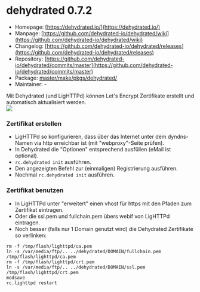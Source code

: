 # dehydrated 0.7.2
 - Homepage: [https://dehydrated.io/](https://dehydrated.io/)
 - Manpage: [https://github.com/dehydrated-io/dehydrated/wiki](https://github.com/dehydrated-io/dehydrated/wiki)
 - Changelog: [https://github.com/dehydrated-io/dehydrated/releases](https://github.com/dehydrated-io/dehydrated/releases)
 - Repository: [https://github.com/dehydrated-io/dehydrated/commits/master](https://github.com/dehydrated-io/dehydrated/commits/master)
 - Package: [master/make/pkgs/dehydrated/](https://github.com/Freetz-NG/freetz-ng/tree/master/make/pkgs/dehydrated/)
 - Maintainer: -

Mit Dehydrated (und LigHTTPd) können Let's Encrypt Zertifikate erstellt und automatisch aktualisiert werden.
<br>
<a href='../screenshots/000-PKG_letsencrypt.png'><img src='../screenshots/000-PKG_letsencrypt_md.png'></a>
<br>

### Zertifikat erstellen
 * LigHTTPd so konfigurieren, dass über das Internet unter dem dyndns-Namen via http erreichbar ist (mit "webproxy"-Seite prüfen).
 * In Dehydrated die "Optionen" entsprechend ausfüllen (eMail ist optional).
 * ```rc.dehydrated init``` ausführen.
 * Den angezeigten Befehl zur (einmaligen) Registrierung ausführen.
 * Nochmal ```rc.dehydrated init``` ausführen.

### Zertifikat benutzen
 * In LigHTTPd unter "erweitert" einen vhost für https mit den Pfaden zum Zertifikat eintragen.
 * Oder die ssl.pem und fullchain.pem übers webif von LigHTTPd eintragen.
 * Noch besser (falls nur 1 Domain genutzt wird) die Dehydrated Zertifikate so verlinken:
```
rm -f /tmp/flash/lighttpd/ca.pem
ln -s /var/media/ftp/.. ../dehydrated/DOMAIN/fullchain.pem /tmp/flash/lighttpd/ca.pem
rm -f /tmp/flash/lighttpd/crt.pem
ln -s /var/media/ftp/.. ../dehydrated/DOMAIN/ssl.pem  /tmp/flash/lighttpd/crt.pem
modsave
rc.lighttpd restart
```

